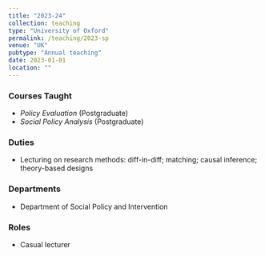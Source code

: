 ```yaml
---
title: "2023-24"
collection: teaching
type: "University of Oxford"
permalink: /teaching/2023-sp
venue: "UK"
pubtype: "Annual teaching"
date: 2023-01-01
location: ""
---
```


### Courses Taught
- *Policy Evaluation* (Postgraduate)  
- *Social Policy Analysis* (Postgraduate)

### Duties
- Lecturing on research methods: diff-in-diff; matching; causal inference; theory-based designs

### Departments
- Department of Social Policy and Intervention

### Roles
- Casual lecturer

